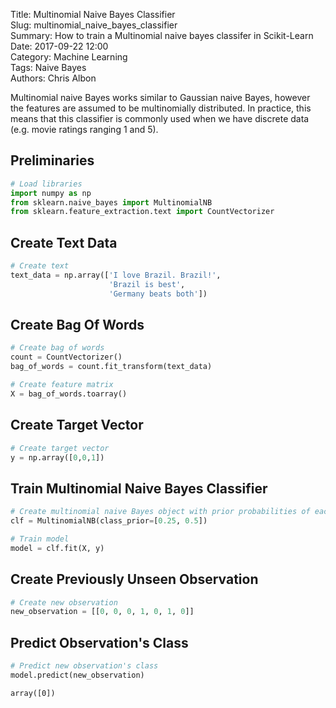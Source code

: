 Title: Multinomial Naive Bayes Classifier    
Slug: multinomial_naive_bayes_classifier   
Summary: How to train a Multinomial naive bayes classifer in Scikit-Learn   
Date: 2017-09-22 12:00  
Category: Machine Learning  
Tags: Naive Bayes     
Authors: Chris Albon  

Multinomial naive Bayes works similar to Gaussian naive Bayes, however the features are assumed to be multinomially distributed. In practice, this means that this classifier is commonly used when we have discrete data (e.g. movie ratings ranging 1 and 5).

## Preliminaries


```python
# Load libraries
import numpy as np
from sklearn.naive_bayes import MultinomialNB
from sklearn.feature_extraction.text import CountVectorizer
```

## Create Text Data


```python
# Create text
text_data = np.array(['I love Brazil. Brazil!',
                      'Brazil is best',
                      'Germany beats both'])
```

## Create Bag Of Words


```python
# Create bag of words
count = CountVectorizer()
bag_of_words = count.fit_transform(text_data)

# Create feature matrix
X = bag_of_words.toarray()
```

## Create Target Vector


```python
# Create target vector
y = np.array([0,0,1])
```

## Train Multinomial Naive Bayes Classifier


```python
# Create multinomial naive Bayes object with prior probabilities of each class
clf = MultinomialNB(class_prior=[0.25, 0.5])

# Train model
model = clf.fit(X, y)
```

## Create Previously Unseen Observation


```python
# Create new observation
new_observation = [[0, 0, 0, 1, 0, 1, 0]]
```

## Predict Observation's Class


```python
# Predict new observation's class
model.predict(new_observation)
```




    array([0])


